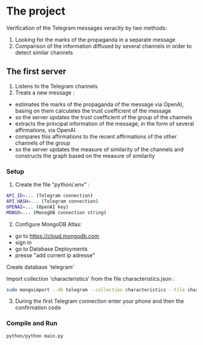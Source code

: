 # The project
Verification of the Telegram messages veracity by two methods:
1) Looking for the marks of the propaganda in a separate message
2) Comparison of the information diffused by several channels in order to detect similar channels

## The first server
1) Listens to the Telegram channels
2) Treats a new message :
- estimates the marks of the propaganda of the message via OpenAI, basing on them calculates the trust coefficient of the message 
- so the server updates the trust coefficient of the group of the channels
- extracts the principal information of the message, in the form of several affirmations, via OpenAI
- compares this affirmations to the recent affirmations of the other channels of the group
- so the server updates the measure of similarity of the channels and constructs the graph based on the measure of similarity
  
### Setup
1) Create the file "python/.env" : 
```sh
API_ID=... (Telegram connection)
API_HASH=... (Telegram connection)
OPENAI=... (OpenAI key)
MONGO=... (MonogDB connection string)
```
2) Configure MongoDB Atlas:
- go to https://cloud.mongodb.com 
- sign in 
- go to Database Deployments
- presse "add current ip adresse"

Create database 'telegram'

Import collection 'characteristics' from the file characteristics.json :

```sh
sudo mongoimport --db telegram --collection characteristics --file characteristics.json
```
3) During the first Telegram connection enter your phone and then the confirmation code
### Compile and Run
```sh
python/python main.py
```
